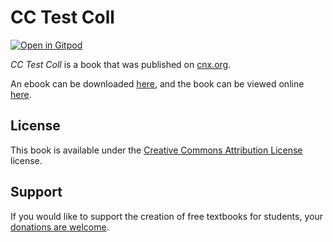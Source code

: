 # CC Test Coll

[![Open in Gitpod](https://gitpod.io/button/open-in-gitpod.svg)](https://gitpod.io/from-referrer/)

_CC Test Coll_ is a book that was published on [cnx.org](https://cnx.org/).

An ebook can be downloaded [here](https://github.com/cnx-user-books/cnxbook-concept-coach-test-collection/releases/latest), and the book can be viewed online [here](https://github.com/cnx-user-books/cnxbook-concept-coach-test-collection/releases/latest).

## License
This book is available under the [Creative Commons Attribution License](./LICENSE) license.

## Support
If you would like to support the creation of free textbooks for students, your [donations are welcome](https://riceconnect.rice.edu/donation/support-openstax-banner).
